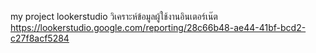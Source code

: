 my project lookerstudio 
วิเคราะห์ข้อมูลผู้ใช้งานอินเตอร์เน๊ต
https://lookerstudio.google.com/reporting/28c66b48-ae44-41bf-bcd2-c27f8acf5284
